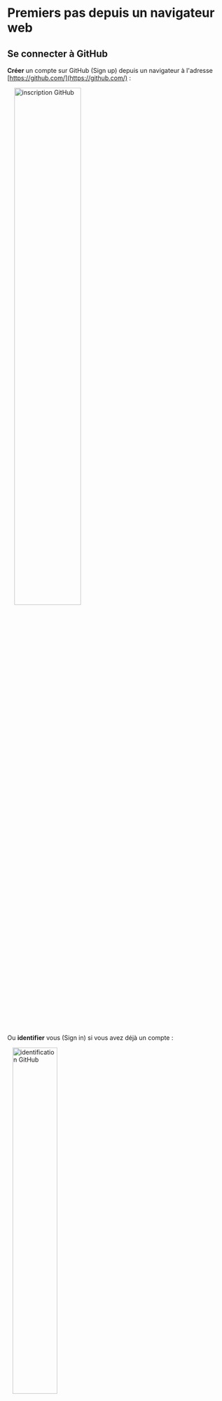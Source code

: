 # Premiers pas depuis un navigateur web

## Se connecter à GitHub

**Créer** un compte sur GitHub (Sign up) depuis un navigateur à l'adresse [https://github.com/](https://github.com/) :

    <img class="center" src="https://ericecmorlaix.github.io/img/GitHub00a.png" width=55% alt="inscription GitHub">
 
Ou **identifier** vous (Sign in) si vous avez déjà un compte :

   <img class="center" src="https://ericecmorlaix.github.io/img/GitHub00b.png" width=45% alt="identification GitHub" >

## Créer un nouveau dépôt à partir d'un template

**Créer** un nouveau dépôt GitHub à partir du modèle [base_mkdocs_material](https://ericecmorlaix.github.io/base_mkdocs_material/){target=_blank} en cliquant sur le bouton "==Use this template==" ou tout simplement en cliquant sur [ce lien](https://github.com/ericECmorlaix/base_mkdocs_material/generate) ;

<img class="center" src="https://ericecmorlaix.github.io/adn-Tutoriel_Obsidian/assets/Use_this_template.png" width=90% alt="Use_this_template GitHub" >


- **Donner** un nom à votre dépôt public sachant que par défaut votre site sera publié à une adresse au format <https://votre-pseudo-github.github.io/nom-depot/> ;
- **ajouter** une description ;
-  **ne copier que** la branche `main` du dépôt template ;
- enfin **cliquer** sur le bouton "==Create repository from template==".

 
!!! success "Voilà !"
    Vous faites maintenant parti d'un autre [réseau social mondial celui des développeurs de code](https://medium.com/coding-days/focus-sur-github-le-r%C3%A9seau-social-des-d%C3%A9veloppeurs-165a2978ea9e)...  

## Modifier le fichier `README.md`  

> Le fichier `README` est la vitrine de votre dépôt GitHub, il a pour extension `.md` pour [**MarkDown**](https://fr.wikipedia.org/wiki/Markdown){target=_blank}, un langage de balisage léger qui est ici, à quelques spécificités près, le même que celui que vous utilisez pour rédiger vos fichiers `notebook.md` de [Jupyter](https://ericecmorlaix.github.io/adn-Tutoriel_lab_si/notebook/){target=_blank} et `note.md` d'[Obsidian](https://ericecmorlaix.github.io/adn-Tutoriel_Obsidian/){target=_blank}.  
> C'est ce langage de description rudimentaire que nous utiliserons principalement pour rédiger nos futures pages web.  
> Il existe plusieurs versions de ce langage qui, à partir d'une syntaxe de base commune, possèdent d'autres éléments additionnels spécifiques...
 
- **Cliquer** sur le crayon pour ouvrir le fichier `README.md`dans l'éditeur en ligne :
 <img class="center" src="https://ericecmorlaix.github.io/img/GitHub02bis.png" alt="editer README" width=75%>
  
- **Modifier** son contenu en utilisant la syntaxe [MarkDown à la sauce GitHub](https://guides.github.com/features/mastering-markdown/){target=_blank} :
<img class="center" src="https://ericecmorlaix.github.io/img/GitHub03bis.png" alt="modifier README" width=75%>

> l'onglet `Preview` permet de visualiser le résultat avant sa publication...

- **Publier** la nouvelle version du fichier `README.md` en décrivant vos modifications dans un message et puis en cliquant sur le bouton `Commit changes` :
<img class="center" src="https://ericecmorlaix.github.io/img/GitHub04bis.png" alt="publier README" width=75%>

!!! success "**Waouh !**"
    Vous venez de faire votre premier [**Commit**](https://fr.wikipedia.org/wiki/Commit){target=_blank} **!**

!!! note "Remarque"
    Nous allons bientôt voir qu'il est également possible d'éditer ce fichier `README.md` facilement dans [Visual Studio Code pour le web](https://vscode.dev/){target=_blank}...

## Déployer votre site

!!! success ""
    Normalement, le "bot" de GitHub doit avoir généré à partir de votre branche `main`, une seconde branche nommée `gh-pages` :
    <img class="center" src="https://ericecmorlaix.github.io/img/GitHub07bis.png" alt="branche" width=40%>

- **Cliquer** sur les onglets `Settings` (1) puis `Pages` (2), **sélectionner** la branche `gh-pages` (3) enfin **cliquer** sur le bouton `Save` (4) :
 <img class="center" src="https://ericecmorlaix.github.io/img/GitHub08bis.png" alt="Déploiement" width=90%>

!!! success ""
    Au bout d'un moment, si tout se passe bien, votre site devrait être visible sur le web à une adresse au format <https://votre-pseudo-github.github.io/nom-depot/>...

## Maintenir votre site avec Visual Studio Code en ligne

Vous disposez maintenant d'un site web généré avec le framework MkDocs et le thème Material qui est publié sur un de vos dépots GitHub.

Pour éditer facilement vos fichiers avec l'[IDE](https://fr.wikipedia.org/wiki/Environnement_de_d%C3%A9veloppement){target=_blank} Visual Studio Code dans un navigateur et ainsi développer et maintenir des dépôts GitHub depuis n’importe quelle machine sans installation locale plusieures solutions s'offrent à nous :

??? tip "Une version allégée de VS Code s'exécutant entièrement dans votre navigateur"
    > Une fois toutes les fonctionnalités de sa page web chargée, l'outil de développement peut fonctionner entièrement sans serveur dans le navigateur mais le terminal et le débogueur ne seront pas disponibles. Donc, par exemple :
    >
    >- Pour exécuter le code d'une cellule python d'un notebook il faut recourir à l'extension [vscode-pyodide](https://marketplace.visualstudio.com/items?itemName=joyceerhl.vscode-pyodide){target=_blank}...  
    >- Il n'est pas possible de prévisualiser en local le rendu d'un site avec la commande `mkdocs serve`...
    

    === "vscode.dev"

        - Depuis l’affichage d’un dépôt GitHub dans un navigateur, il suffit d’insérer `vscode.dev/` devant l’URL pour ouvrir ce dépôt dans l’interface VSCode pour le web...
        - OU depuis l'adresse [https://vscode.dev/](https://vscode.dev/){target=_blank} cliquer sur le bouton `Ouvrir un référentiel distant` et suivre les instructions...
        
    === "github.dev"

        - Depuis l’affichage d’un dépôt GitHub dans un navigateur, il suffit :
            - d’enfoncer les touches d'un clavier ++"Maj"+"."++ ;
            - ou de changer le `github.com` en `github.dev` dans l’URL pour ouvrir ce dépôt dans l’interface VSCode pour le web...

        ![github dev](https://user-images.githubusercontent.com/856858/130119109-4769f2d7-9027-4bc4-a38c-10f297499e8f.gif){.center width=60%}

        - OU depuis l'adresse [https://github.dev/](https://github.dev/){target=_blank} cliquer sur le bouton `GitHub` en bas à gauche et choisir `Ouvrir le dépôt/référentiel distant` et suivre les instructions...


??? tip "Piloter un serveur distant depuis votre navigateur pour y exécuter VS Code"

    Solution plus énergivore car fonctionnant dans le cloud mais plus puissante et complète...

    ===  "[Codespaces](https://github.com/features/codespaces){target=_blank}"
        
        - A la racine de votre dépot GitHub **cliquer** sur le bouton vert `<> Code` puis choisir l'onglet `Codespaces` et enfin **cliquer** sur le bouton vert `Create codespace on main` 

        <figure>
        <img src="https://ericecmorlaix.github.io/img/Codespaces00.png" alt="Codespaces">
        </figure> 

    === "[Gitpod](https://www.gitpod.io/){target=_blank}"

        - Sur le site [Gitpod](https://www.gitpod.io/){target=_blank}, **signer** avec votre compte GitHub ;
        - **Choisir** VS Code BROWSER ;
        - **Cliquer** sur `New Workspace` ;
        - **Rechercher** puis choisir votre dépot dans la liste...


<!-- Lire la page vscode.dev Visual Studio Code pour le Web ou regarder la vidéo https://www.youtube.com/live/sy3TUb_iVJM?feature=shared 

-	Extensions pour VSCode récemment découverte :
o	VSCode Pyodide https://marketplace.visualstudio.com/items?itemName=joyceerhl.vscode-pyodide
o	MPE https://shd101wyy.github.io/markdown-preview-enhanced/#/vscode-installation
o	Wikilens WikiLens - Visual Studio Marketplace
o	CodeSwing https://marketplace.visualstudio.com/items?itemName=codespaces-Contrib.codeswing
o	Luna Paint Luna Paint — Image Editor - Visual Studio Marketplace
o	Code Tour CodeTour - Visual Studio Marketplace
-->

Tous les dossiers et fichiers de votre dépot sont alors éditables dans l'environnement de développement intégré Visual Studio Code en ligne.

<figure>
    <img src="https://ericecmorlaix.github.io/img/GitPod01.png" alt="GitPod VSC Explorer">
</figure>

### ==La routine pour maintenir votre site GitHub avec un éditeur VSC en ligne se résume à :==

??? summary "I - Modifier vos fichiers :"
    Depuis l'Explorateur (`Explorer` ++"Ctrl"+"Maj"+"E"++) de VSC (_bleu_) :

    - cliquer sur un dossier pour afficher la liste de son contenu ;
    - cliquer sur les icônes (_jaunes_) pour créer un nouveau fichier et/ou un nouveau dossier ;
    - maintenir le clic sur un fichier (ou un dossier) pour le déplacer dans l'arborescence ;
    - cliquer sur un fichier pour l'ouvrir dans l'éditeur afin de le modifier ;
    - cliquer droit sur un fichier `.md` et choisir `Open preview` pour le prévisualiser ;

<figure>
    <img src="https://ericecmorlaix.github.io/img/GitPod02.png" alt="GitPod VSC Explorer">
</figure>


??? summary "II - Indexer vos changements :"
    Depuis le "Contrôle de code source" (_vert_) (`Source Control` ++"Ctrl"+"Maj"+"G"++),
     dans "Changements" (`Changes`) cliquer sur le `+` (_orange_) pour ajouter les fichiers modifiés
      à mettre en attente (indexer) dans cette phase (stage) de développement ;

??? summary "III - Committer, valider vos modifications :"
    Ajouter un message sous "CONTRÔLE DE CODE SOURCE" (`SOURCE CONTROL`) (_rose_)
     pour définir ces modifications à ce stade de votre développement,
      puis cliquer sur `✓` (_violet_) pour valider ce commit ;

??? summary "IV - Pousser les modifications vers votre dépôt distant :"
    Cliquer sur les `...` en face de `CONTRÔLE DE CODE SOURCE`
    et choisir `Push` ;


## Configurer votre site

Les fichiers de configuration du site `mkdocs.yml` et `ci.yml` sont écrits en [YAML](https://fr.wikipedia.org/wiki/YAML), un langage avec une syntaxe la plus lisible possible par des humains pour représenter des données. 

**Modifier** ces fichiers de configuration pour les personnaliser :

- Sauf à vouloir ajouter de nouvelles fonctionnalités, le fichier [`CI.yml`](https://ericecmorlaix.github.io/adn-Tutoriel_site_web/Yaml/#le-fichier-ciyml) peut rester inchangé ;
- En revanche, il sera nécessaire de modifier le fichier `mkdocs.yml` en s'aidant des explications laissées en commentaires ou encore de celles ce [tutoriel de configuration d'un site web avec MkDocs](https://ericecmorlaix.github.io/adn-Tutoriel_site_web/Yaml/#le-fichier-mkdocsyml)


## Développer votre site

**Analyser** l'architecture des fichiers dans chacune des branches `main` et `gh-pages`...

Le texte en MarkDown de la page `index.md` du dossier `/docs` devient la page  d'accueil en HTML de votre site : `index.html`.

**Modifier** le fichier `index.md` à l'aide du langage [MarkDown de Mkdocks avec Material](../MarkDown-Mkdocs_Material/) pour faire évoluer votre page d'accueil...

Les dossiers présents dans `/docs` apparaissent comme sections principales de la barre de navigation. De même pour le titre de niveau 1 `# Accueil` écrit au début du fichier `index.md`.

Chaque note, `fichier.md` écrit en MarkDown, devient une nouvelle page du site dans leur section respective. Les noms de ces fichiers sont visibles dans la barre d'URL. Les titres et sous-titres de la table des matières apparaissent dans des sous-sections d'un menu secondaire.

> En l'absence de titre de niveau 1 au début d'une note, c'est le nom du fichier qui apparaitra en tête de la sous-section.

Il est donc préférable d'attribuer aux dossiers et fichiers des noms significatifs, sans caractère accentué ni espace et, de même que pour les titres et sous-titres, le mieux est de les choisir courts. 

> Ce nommage automatique peut-être modifié en définissant manuellement la rubrique `nav` dans le fichier `mkdocs.yml`, ce qui devient cependant vite fastidieux...

!!! note

    Toutes ces fichiers en MarkDown, futures page de votre site, sont éditables soit directement dans GitHub ou dans VS Code ou dans Obsidian...






